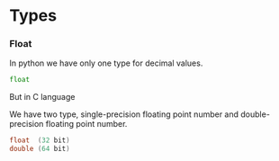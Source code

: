 # Types

### Float

In python we have only one type for decimal values. 

``` python 
float
```

But in C language

We have two type, single-precision floating point number and double-precision floating point number.

``` C
float  (32 bit)
double (64 bit)

```

